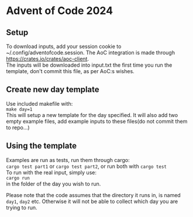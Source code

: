 # Advent of Code 2024
## Setup
To download inputs, add your session cookie to ~/.config/adventofcode.session. The AoC integration is made through https://crates.io/crates/aoc-client.  
The inputs will be downloaded into input.txt the first time you run the template, don't commit this file, as per AoC:s wishes.
## Create new day template
Use included makefile with:  
`make day=1`  
This will setup a new template for the day specified. It will also add two empty example files,
add example inputs to these files(do not commit them to repo...)
## Using the template
Examples are run as tests, run them through cargo:  
`cargo test part1` or `cargo test part2`, or run both with `cargo test`  
To run with the real input, simply use:  
`cargo run`  
in the folder of the day you wish to run.  


Please note that the code assumes that the directory it runs in, is named `day1`, `day2` etc. Otherwise it will not be able to collect which day you are trying to run.
